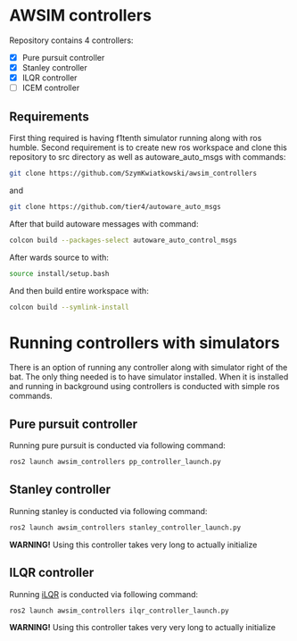 # AWSIM controllers

Repository contains 4 controllers:
- [x] Pure pursuit controller
- [x] Stanley controller
- [x] ILQR controller
- [ ] ICEM controller

## Requirements
First thing required is having f1tenth simulator running along with ros humble. Second requirement is to create new ros workspace and clone this repository to src directory as well as autoware_auto_msgs with commands:
```bash
git clone https://github.com/SzymKwiatkowski/awsim_controllers
```
and
```bash
git clone https://github.com/tier4/autoware_auto_msgs
```
After that build autoware messages with command:
```bash
colcon build --packages-select autoware_auto_control_msgs
```
After wards source to with:
```bash
source install/setup.bash
```
And then build entire workspace with:
```bash
colcon build --symlink-install
```

# Running controllers with simulators
There is an option of running any controller along with simulator right of the bat. The only thing needed is to have simulator installed. When it is installed and running in background using controllers is conducted with simple ros commands.

## Pure pursuit controller
Running pure pursuit is conducted via following command:
```bash
ros2 launch awsim_controllers pp_controller_launch.py 
```

## Stanley controller
Running stanley is conducted via following command:
```bash
ros2 launch awsim_controllers stanley_controller_launch.py
```
**WARNING!** Using this controller takes very long to actually initialize

## ILQR controller
Running [iLQR](https://github.com/macnack/iLQR) is conducted via following command:
```bash
ros2 launch awsim_controllers ilqr_controller_launch.py
```
**WARNING!** Using this controller takes very very long to actually initialize